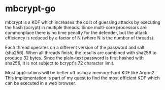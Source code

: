 # mbcrypt-go

mbcrypt is a KDF which increases the cost of guessing attacks by executing the hash (bcrypt)
in multiple threads.  Since multi-core processors are commonplace there is no time penalty for
the defender, but the attack efficiency is reduced by a factor of N (where N is the number of threads).

Each thread operates on a different version of the password and salt (sha256).
When all threads finish, the results are combined with sha256 to produce 32 bytes.
Since the plain-text password is first hashed with sha256, it is not subject
 to bcrypt's 72 character limit.

Most applications will be better off using a memory-hard KDF like Argon2.  This implementation
is part of my quest to find the most efficient KDF which can be executed in a web browser.
